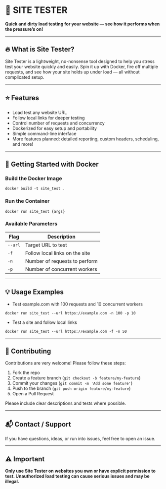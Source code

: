 # 🚀 SITE TESTER

**Quick and dirty load testing for your website — see how it performs when the pressure’s on!**

---

## 🔥 What is Site Tester?

Site Tester is a lightweight, no-nonsense tool designed to help you stress test your website quickly and easily. Spin it up with Docker, fire off multiple requests, and see how your site holds up under load — all without complicated setup.

---

## ⭐ Features

- Load test any website URL
- Follow local links for deeper testing
- Control number of requests and concurrency
- Dockerized for easy setup and portability
- Simple command-line interface  
- More features planned: detailed reporting, custom headers, scheduling, and more!

---

## 🐳 Getting Started with Docker

### Build the Docker Image
```
docker build -t site_test .
```

### Run the Container
```
docker run site_test {args}
```

### Available Parameters
| Flag    | Description                        |
|---------|----------------------------------|
| `--url` | Target URL to test               |
| `-f`    | Follow local links on the site    |
| `-n`    | Number of requests to perform     |
| `-p`    | Number of concurrent workers      |

---

## 💡 Usage Examples

- Test example.com with 100 requests and 10 concurrent workers
```
docker run site_test --url https://example.com -n 100 -p 10
```

- Test a site and follow local links
```
docker run site_test --url https://example.com -f -n 50
```

---

## 🤝 Contributing

Contributions are very welcome! Please follow these steps:

1. Fork the repo
2. Create a feature branch (`git checkout -b feature/my-feature`)
3. Commit your changes (`git commit -m 'Add some feature'`)
4. Push to the branch (`git push origin feature/my-feature`)
5. Open a Pull Request

Please include clear descriptions and tests where possible.

---

## 📬 Contact / Support

If you have questions, ideas, or run into issues, feel free to open an issue.

---

## ⚠️ Important

**Only use Site Tester on websites you own or have explicit permission to test. Unauthorized load testing can cause serious issues and may be illegal.**
